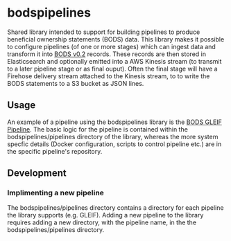# bodspipelines

Shared library intended to support for building pipelines to produce beneficial 
ownership statements (BODS) data. This library makes it possible to configure 
pipelines (of one or more stages) which can ingest data and transform it 
into [BODS v0.2](https://standard.openownership.org/en/0.2.0/) records. These 
records are then stored in Elasticsearch and optionally emitted into a AWS Kinesis 
stream (to transmit to a later pipeline stage or as final ouput). Often the final 
stage will have a Firehose delivery stream attached to the Kinesis stream, to
to write the BODS statements to a S3 bucket as JSON lines. 

## Usage

An example of a pipeline using the bodspipelines library is the 
[BODS GLEIF Pipeline](https://github.com/openownership/bods-gleif-pipeline). 
The basic logic for the pipeline is contained within the bodspipelines/pipelines 
directory of the library, whereas the more system specfic details (Docker 
configuration, scripts to control pipeline etc.) are in the specific pipeline's 
repository.

## Development

### Implimenting a new pipeline

The bodspipelines/pipelines directory contains a directory for each pipeline the 
library supports (e.g. GLEIF). Adding a new pipeline to the library requires adding
a new directory, with the pipeline name, in the the bodspipelines/pipelines directory.

